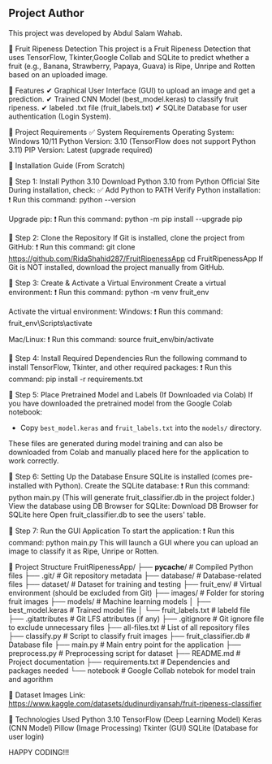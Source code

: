 ## Project Author
This project was developed by Abdul Salam Wahab.

🍎 Fruit Ripeness Detection
This project is a Fruit Ripeness Detection that uses TensorFlow, Tkinter,Google Collab and SQLite to predict whether a fruit (e.g., Banana, Strawberry, Papaya, Guava) is Ripe, Unripe and Rotten based on an uploaded image.

📌 Features
✔ Graphical User Interface (GUI) to upload an image and get a prediction.
✔ Trained CNN Model (best_model.keras) to classify fruit ripeness.
✔ labeled .txt file (fruit_labels.txt)
✔ SQLite Database for user authentication (Login System).
 
📌 Project Requirements
✅ System Requirements
Operating System: Windows 10/11
Python Version: 3.10 (TensorFlow does not support Python 3.11)
PIP Version: Latest (upgrade required)

📌 Installation Guide (From Scratch)

🔹 Step 1: Install Python 3.10
Download Python 3.10 from Python Official Site
During installation, check: ✅ Add Python to PATH
Verify Python installation:
❗ Run this command:
python --version

Upgrade pip:
❗ Run this command:
python -m pip install --upgrade pip

🔹 Step 2: Clone the Repository
If Git is installed, clone the project from GitHub:
❗ Run this command:
git clone https://github.com/RidaShahid287/FruitRipenessApp
cd FruitRipenessApp
If Git is NOT installed, download the project manually from GitHub.

🔹 Step 3: Create & Activate a Virtual Environment
Create a virtual environment:
❗ Run this command:
python -m venv fruit_env

Activate the virtual environment:
Windows:
❗ Run this command:
fruit_env\Scripts\activate

Mac/Linux:
❗ Run this command:
source fruit_env/bin/activate

🔹 Step 4: Install Required Dependencies
Run the following command to install TensorFlow, Tkinter, and other required packages:
❗ Run this command:
pip install -r requirements.txt


🔹 Step 5: Place Pretrained Model and Labels (If Downloaded via Colab)
If you have downloaded the pretrained model from the Google Colab notebook:
- Copy `best_model.keras` and `fruit_labels.txt` into the `models/` directory.

These files are generated during model training and can also be downloaded from Colab and manually placed here for the application to work correctly.


🔹 Step 6: Setting Up the Database
Ensure SQLite is installed (comes pre-installed with Python).
Create the SQLite database:
❗ Run this command:
python main.py
(This will generate fruit_classifier.db in the project folder.)
View the database using DB Browser for SQLite:
Download DB Browser for SQLite here
Open fruit_classifier.db to see the users' table.

🔹 Step 7: Run the GUI Application
To start the application:
❗ Run this command:
python main.py
This will launch a GUI where you can upload an image to classify it as Ripe, Unripe or Rotten.

🔹 Project Structure
FruitRipenessApp/
├── __pycache__/               # Compiled Python files
├── .git/                      # Git repository metadata
├── database/                  # Database-related files
├── dataset/                   # Dataset for training and testing
├── fruit_env/                 # Virtual environment (should be excluded from Git)
├── images/                    # Folder for storing fruit images
├── models/                    # Machine learning models
│   ├── best_model.keras       # Trained model file
│   └── fruit_labels.txt       # labeld file
├── .gitattributes             # Git LFS attributes (if any)
├── .gitignore                 # Git ignore file to exclude unnecessary files
├── all-files.txt              # List of all repository files
├── classify.py                # Script to classify fruit images
├── fruit_classifier.db        # Database file
├── main.py                    # Main entry point for the application
├── preprocess.py              # Preprocessing script for dataset
├── README.md                  # Project documentation
├── requirements.txt           # Dependencies and packages needed
└── notebook                   # Google Collab notebok for model train and agorithm

🔹 Dataset Images Link:
https://www.kaggle.com/datasets/dudinurdiyansah/fruit-ripeness-classifier

📌 Technologies Used
Python 3.10
TensorFlow (Deep Learning Model)
Keras (CNN Model)
Pillow (Image Processing)
Tkinter (GUI)
SQLite (Database for user login)

HAPPY CODING!!!
